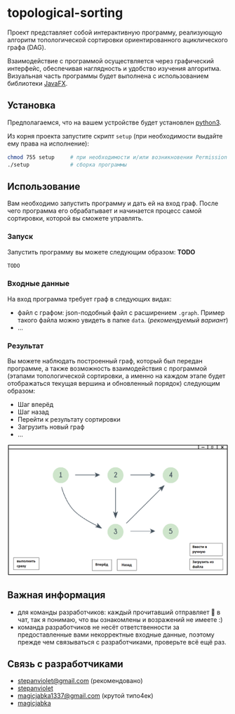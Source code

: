 # topological-sorting
<p>Проект представляет собой интерактивную программу, реализующую алгоритм топологической сортировки ориентированного ациклического графа (DAG).</p>

Взаимодействие с программой осуществляется через графический интерфейс, обеспечивая наглядность и удобство изучения алгоритма. Визуальная часть программы будет выполнена с использованием библиотеки [JavaFX](https://openjfx.io/).

## Установка
Предполагаемся, что на вашем устройстве будет установлен [python3](https://www.python.org/). <br />

Из корня проекта запустите скрипт `setup` (при необходимости выдайте ему права на исполнение):

```sh
chmod 755 setup     # при необходимости и/или возникновении Permission dined
./setup             # сборка программы
```

## Использование
<p>Вам необходимо запустить программу и дать ей на вход граф. После чего программа его обрабатывает и начинается процесс самой сортировки, которой вы сможете управлять.</p>

### Запуск
<p>Запустить программу вы можете следующим образом: <b>TODO</b></p>

```sh
TODO
```

### Входные данные
<p>На вход программа требует граф в следующих видах:</p>

- файл с графом: json-подобный файл с расширением `.graph`. Пример такого файла можно увидеть в папке `data`. (<i>рекомендуемый вариант</i>)
- ...

### Результат
<p>Вы можете наблюдать построенный граф, который был передан программе, а также возможность взаимодействия с программой (этапами топологической сортировки, а именно на каждом этапе будет отображаться текущая вершина и обновленный порядок) следующим образом:</p>

- Шаг вперёд
- Шаг назад
- Перейти к результату сортировки
- Загрузить новый граф
- ...

<img src="./data/example.png" alt="example-image" />

## Важная информация
- для команды разработчиков: каждый прочитавший отправляет 🍌 в чат, так я понимаю, что вы ознакомлены и возражений не имеете :)
- команда разработчиков не несёт ответственности за предоставленные вами некорректные входные данные, поэтому прежде чем связываться с разработчиками, проверьте всё ещё раз.

## Связь с разработчиками
- stepanviolet@gmail.com (рекомендовано)
- [stepanviolet](https://vk.com/stepanviolet)
- magicjabka1337@gmail.com (крутой типо4ек)
- [magicjabka](https://vk.com/emokaaa)

